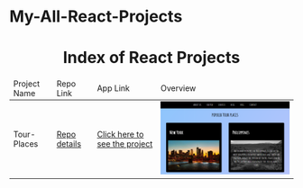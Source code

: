 # My-All-React-Projects
<p align="center"> 

<h1 align="center">Index of React Projects</h1>

</p>

<table>
    <thead>
        <tr>
            <td>Project Name</td>
            <td>Repo Link</td>
            <td>App Link</td>
            <td>Overview</td>
        </tr>
    </thead>
    <tbody> 
        <tr>
            <td>Tour-Places</td>
            <td><a href="https://github.com/E-Ozdemir/Tour-Cards/tree/master/tourcards" target="_blank">Repo details</a></td>
            <td><a href="https://e-ozdemir.github.io/Tour-Cards/" target="_blank">Click here to see the project</a></td>
            <td><img style="width:500px;" src="https://github.com/E-Ozdemir/Tour-Cards/blob/master/tourcards/overview.png" alt="html" height=130></td> 
        </tr>
</tbody>
</table>
